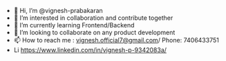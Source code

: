 - 👋 Hi, I’m @vignesh-prabakaran
- 👀 I’m interested in collaboration and contribute together
- 🌱 I’m currently learning Frontend/Backend
- 💞️ I’m looking to collaborate on any product development
- 📫 How to reach me : vignesh.official7@gmail.com/ Phone: 7406433751
- Li https://www.linkedin.com/in/vignesh-p-9342083a/

<!---
vignesh-prabakaran/vignesh-prabakaran is a ✨ special ✨ repository because its `README.md` (this file) appears on your GitHub profile.
You can click the Preview link to take a look at your changes.
--->
